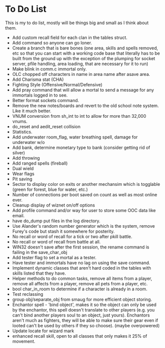 To Do List
==========

This is my to do list, mostly will be things big and small as I think about them.

  - Add custom recall field for each clan in the tables struct.
  - Add command so anyone can go loner.
  - Create a branch that is bare bones (one area, skills and spells removed, etc so that you can 
    start with a working code base that literally has to be built from the ground up with the 
    exception of the plumping for socket server, pfile handling, area loading, that are necessary
    for it to run)
  - Make blink in comm.c immortal only.
  - OLC chopped off characters in name in area name after asave area.
  - Add Charisma stat (CHA)
  - Fighting Style (Offensive/Normal/Defensive)
  - Add pray command that will allow a mortal to send a message for any immortals logged in to see.
  - Better format sockets command.
  - Remove the new notes/boards and revert to the old school note system.  Like it much better.
  - VNUM conversion from sh_int to int to allow for more than 32,000 vnums.
  - do_reset and aedit_reset collision
  - Statistics.
  - Add underwater room_flag, water breathing spell, damage for underwater w/o
  - Add bank, determine monetary type to bank (consider getting rid of silver)
  - Add throwing
  - Add ranged spells (fireball)
  - Dual wield
  - Wear flags
  - Pit saving
  - Sector to display color on exits or another mechansim which is togglable (green for forest, blue for water, etc.)
  - Number of connections per boot saved on count as well as most online ever.
  - Cleanup display of wiznet on/off options
  - Add profile command and/or way for user to store some OOC data like email.
  - have do_dump put files in the log directory.
  - Use Alander's random number generator which is the system, remove Furey's code but stash it somewhere for posterity.
  - No recall or word of recall for a tick or two after pkill battle.  
  - No recall or word of recall from battle at all.
  - WIN32 doesn't save after the first session, the rename command is failing in the save_char_obj
  - Add tester flag to set a mortal as a tester.
  - Have tester and immortals have no lag on using the save command.
  - Implement dynamic classes that aren't hard coded in the tables with skills listed that they have.
  - Helper methods to do common tasks, remove all items from a player, remove all affects from a player, remove all pets from a player, etc.
  - bool char_in_room to determine if a character is already in a room.
  - Test reclassing
  - group obj/separate_obj from smaug for more efficient object storing.
  - Enchantor spell - 'bind object', makes it so the object can only be used by the enchantor, this
    spell doesn't translate to other players (e.g. you can't bind another players soul to an object,
    just yours).  Enchantors aren't much as fighters, they will be able to make sure their gear even
    if looted can't be used by others if they so choose).  (maybe overpowered)
  - Update locate for wizard mark
  - enhanced recall skill, open to all classes that only makes it 25% of movement.
